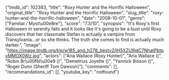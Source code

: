 {"tmdb_id": 102383, "title": "Roxy Hunter and the Horrific Halloween", "original_title": "Roxy Hunter and the Horrific Halloween", "slug_title": "roxy-hunter-and-the-horrific-halloween", "date": "2008-10-01", "genre": ["Familial / Myst\u00e8re"], "score": "7.3/10", "synopsis": "It's Roxy's first Halloween in serenity falls and it looks like it's going to be a bust until Roxy discovers that her classmate Stefan is actually a vampire from Transylvania...or so she thinks. The truth she comes to find is actually much darker.", "image": "https://image.tmdb.org/t/p/w185_and_h278_bestv2/iH5XZU9jdC7NhatPbtpvMMOX0Wz.jpg", "actors": ["Aria Wallace (Roxy Hunter)", "Aria Wallace ()", "Robin Br\u00fbl\u00e9 ()", "Demetrius Joyette ()", "Yannick Bisson ()", "Roger Dunn (Sheriff Tom Dawson)"], "comments": [], "recommandations_id": [], "youtube_key": "notfound"}